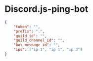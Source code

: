 # Discord.js-ping-bot

```json
{
    "token": "",
    "prefix": ".",
    "guild_id": "",
    "guild_channel_id": "",
    "bot_message_id": "",
    "ips": ["ip 1", "ip 1", "ip 3"]
}
```
